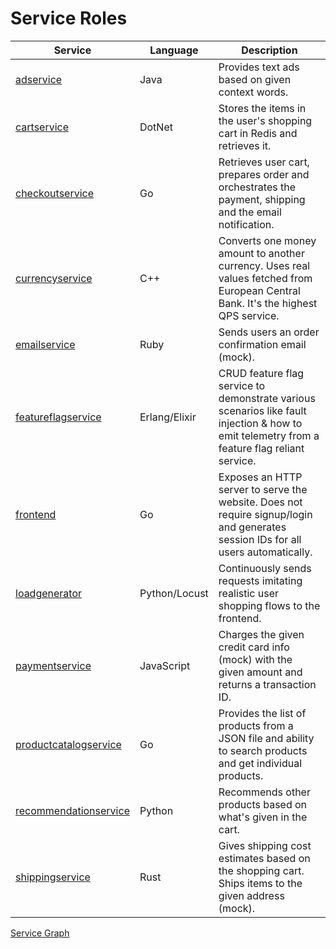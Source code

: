 # Service Roles

| Service                                                         | Language        | Description                                                                                                                                  |
|-----------------------------------------------------------------|-----------------|----------------------------------------------------------------------------------------------------------------------------------------------|
| [adservice](../src/adservice/README.md)                         | Java            | Provides text ads based on given context words.                                                                                              |
| [cartservice](../src/cartservice/README.md)                     | DotNet          | Stores the items in the user's shopping cart in Redis and retrieves it.                                                                      |
| [checkoutservice](../src/checkoutservice/README.md)             | Go              | Retrieves user cart, prepares order and orchestrates the payment, shipping and the email notification.                                       |
| [currencyservice](../src/currencyservice/README.md)             | C++             | Converts one money amount to another currency. Uses real values fetched from European Central Bank. It's the highest QPS service.            |
| [emailservice](../src/emailservice/README.md)                   | Ruby            | Sends users an order confirmation email (mock).                                                                                              |
| [featureflagservice](../src/featureflagservice/README.md)       | Erlang/Elixir   | CRUD feature flag service to demonstrate various scenarios like fault injection & how to emit telemetry from a feature flag reliant service. |
| [frontend](../src/frontend/README.md)                           | Go              | Exposes an HTTP server to serve the website. Does not require signup/login and generates session IDs for all users automatically.            |
| [loadgenerator](../src/loadgenerator/README.md)                 | Python/Locust   | Continuously sends requests imitating realistic user shopping flows to the frontend.                                                         |
| [paymentservice](../src/paymentservice/README.md)               | JavaScript      | Charges the given credit card info (mock) with the given amount and returns a transaction ID.                                                |
| [productcatalogservice](../src/productcatalogservice/README.md) | Go              | Provides the list of products from a JSON file and ability to search products and get individual products.                                   |
| [recommendationservice](../src/recommendationservice/README.md) | Python          | Recommends other products based on what's given in the cart.                                                                                 |
| [shippingservice](../src/shippingservice/README.md)             | Rust            | Gives shipping cost estimates based on the shopping cart. Ships items to the given address (mock).                                           |

[Service Graph](./v1Graph.md)
